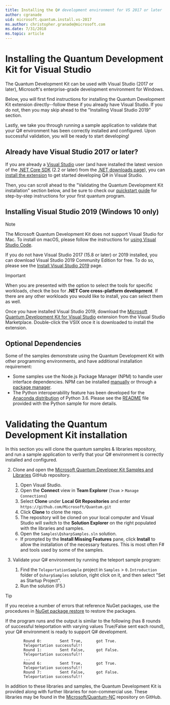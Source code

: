 ```yaml
---
title: Installing the Q# development environment for VS 2017 or later
author: cgranade
uid: microsoft.quantum.install.vs-2017
ms.author: christopher.granade@microsoft.com
ms.date: 7/31/2018
ms.topic: article
---
```


# Installing the Quantum Development Kit for Visual Studio #

The Quantum Development Kit can be used with Visual Studio (2017 or later), Microsoft's enterprise-grade development environment for Windows.

Below, you will first find instructions for installing the Quantum Development Kit extension directly--follow these if you already have Visual Studio.
If you do not, then you may skip ahead to the "Installing Visual Studio 2019" section.

Lastly, we take you through running a sample application to validate that your Q# environment has been correctly installed and configured. 
Upon successful validation, you will be ready to start developing!

## Already have Visual Studio 2017 or later? ##
If you are already a [Visual Studio](https://visualstudio.microsoft.com/vs/) user (and have installed the latest version of the [.NET Core SDK](https://dotnet.microsoft.com/) (2.2 or later) from the [.NET downloads page](https://www.microsoft.com/net/download)), you can [install the extension](https://marketplace.visualstudio.com/items?itemName=quantum.DevKit) to get started developing Q# in Visual Studio. 

Then, you can scroll ahead to the "Validating the Quantum Development Kit installation" section below, and be sure to check our [quickstart guide](xref:microsoft.quantum.write-program) for step-by-step instructions for your first quantum program.

## Installing Visual Studio 2019 (Windows 10 only) ##

> [!NOTE]
> The Microsoft Quantum Development Kit does not support Visual Studio for Mac.
> To install on macOS, please follow the instructions for [using Visual Studio Code](xref:microsoft.quantum.install.vs-code).

If you do not have Visual Studio 2017 (15.8 or later) or 2019 installed, you can download Visual Studio 2019 Community Edition for free.
To do so, please see the [Install Visual Studio 2019](https://docs.microsoft.com/visualstudio/install/install-visual-studio) page.

> [!IMPORTANT]
> When you are presented with the option to select the tools for specific workloads, check the box for **.NET Core cross-platform development**.
> If there are any other workloads you would like to install, you can select them as well.

Once you have installed Visual Studio 2019, download the [Microsoft Quantum Development Kit for Visual Studio](https://marketplace.visualstudio.com/items?itemName=quantum.DevKit) extension from the Visual Studio Marketplace.
Double-click the VSIX once it is downloaded to install the extension.

## Optional Dependencies ##

Some of the samples demonstrate using the Quantum Development Kit with other programming environments, and have additional installation requirement:

- Some samples use the Node.js Package Manager (NPM) to handle user interface dependencies.
  NPM can be installed [manually](https://nodejs.org/en/download/current/) or through a [package manager](https://nodejs.org/en/download/package-manager/).
- The Python interoperability feature has been developed for the [Anaconda distribution](https://www.anaconda.com/download/) of Python 3.6.
  Please see the [README](https://github.com/Microsoft/Quantum/blob/master/Samples/src/PythonInterop/README.md) file provided with the Python sample for more details.

# Validating the Quantum Development Kit installation #

In this section you will clone the quantum samples & libraries repository, and run a sample application to verify that your Q# environment is correctly installed and configured.

2. Clone and open the [Microsoft Quantum Developer Kit Samples and Libraries](https://github.com/microsoft/quantum) GitHub repository.
    1. Open Visual Studio.
    2. Open the **Connect** view in **Team Explorer** (`Team` > `Manage Connections`)
    3. Select **Clone** under **Local Git Repositories** and enter `https://github.com/Microsoft/Quantum.git`
    4. Click **Clone** to clone the repo.
    5. The repository will be cloned on your local computer and Visual Studio will switch to the **Solution Explorer** on the right populated with the libraries and samples.
    6. Open the `Samples\QsharpSamples.sln` solution.
      - If prompted by the **Install Missing Features** pane, click **Install** to allow the installation of the necessary features. This is most often F# and tools used by some of the samples.

3. Validate your Q# environment by running the teleport sample program:
   1. Find the `TeleportationSample` project in `Samples` > `0.Introduction` folder of `QsharpSamples` solution, right click on it, and then select "Set as Startup Project".
   2. Run the solution (F5.)

> [!Tip]
> If you receive a number of errors that reference NuGet packages, use the procedures in [NuGet package restore](https://docs.microsoft.com/nuget/consume-packages/package-restore) to restore the packages.

If the program runs and the output is similar to the following (has 8 rounds of successful teleportation with varying values True/False sent each round), your Q# environment is ready to support Q# development.

  ```
          Round 0:        Sent True,      got True.
          Teleportation successful!!
          Round 1:        Sent False,     got False.
          Teleportation successful!!
          ...
          Round 6:        Sent True,      got True.
          Teleportation successful!!
          Round 7:        Sent False,     got False.
          Teleportation successful!!
  ```

In addition to these libraries and samples, the Quantum Development Kit is provided along with further libraries for non-commercial use.
These libraries may be found in the [Microsoft/Quantum-NC](https://github.com/microsoft/quantum-nc) repository on GitHub.
